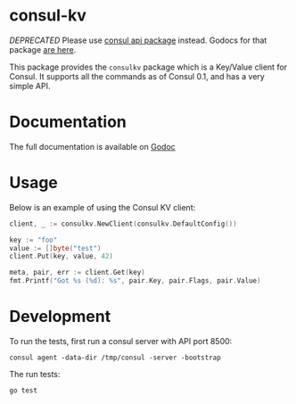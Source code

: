 consul-kv
=========

*DEPRECATED* Please use [consul api package](https://github.com/hashicorp/consul/tree/master/api) instead.
Godocs for that package [are here](http://godoc.org/github.com/hashicorp/consul/api).

This package provides the `consulkv` package which is a Key/Value
client for Consul. It supports all the commands as of Consul 0.1,
and has a very simple API.

Documentation
=============

The full documentation is available on [Godoc](http://godoc.org/github.com/armon/consul-kv)

Usage
=====

Below is an example of using the Consul KV client:

```go
client, _ := consulkv.NewClient(consulkv.DefaultConfig())

key := "foo"
value := []byte("test")
client.Put(key, value, 42)

meta, pair, err := client.Get(key)
fmt.Printf("Got %s (%d): %s", pair.Key, pair.Flags, pair.Value)
```

Development
===========

To run the tests, first run a consul server with API port 8500:

```
consul agent -data-dir /tmp/consul -server -bootstrap
```

The run tests:

```
go test
```
